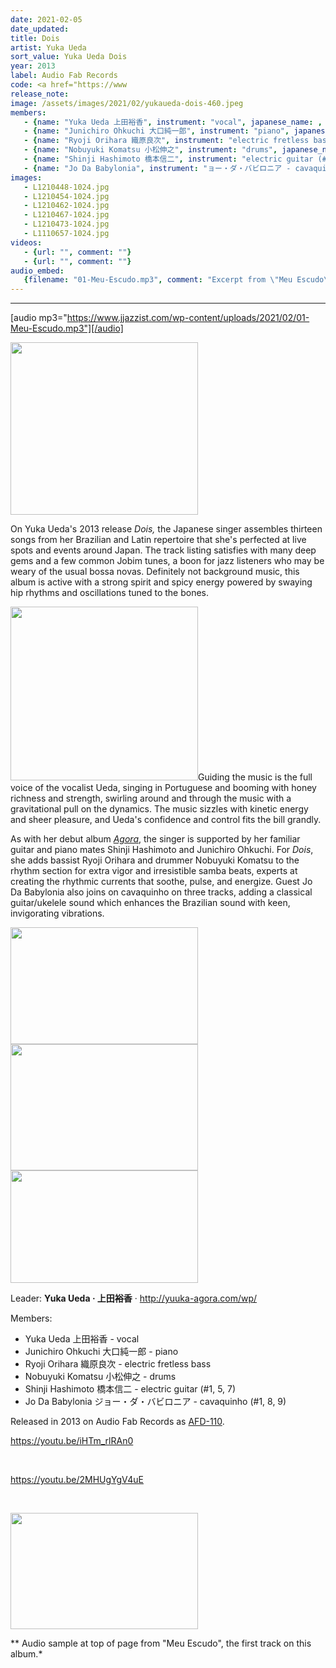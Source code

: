```yaml
---
date: 2021-02-05
date_updated: 
title: Dois
artist: Yuka Ueda
sort_value: Yuka Ueda Dois
year: 2013
label: Audio Fab Records
code: <a href="https://www
release_note: 
image: /assets/images/2021/02/yukaueda-dois-460.jpeg
members:
   - {name: "Yuka Ueda 上田裕香", instrument: "vocal", japanese_name: , url: ""}
   - {name: "Junichiro Ohkuchi 大口純一郎", instrument: "piano", japanese_name: , url: ""}
   - {name: "Ryoji Orihara 織原良次", instrument: "electric fretless bass", japanese_name: , url: ""}
   - {name: "Nobuyuki Komatsu 小松伸之", instrument: "drums", japanese_name: , url: ""}
   - {name: "Shinji Hashimoto 橋本信二", instrument: "electric guitar (#1, 5, 7)", japanese_name: , url: ""}
   - {name: "Jo Da Babylonia", instrument: "ョー・ダ・バビロニア - cavaquinho (#1, 8, 9)", japanese_name: , url: ""}
images: 
   - L1210448-1024.jpg
   - L1210454-1024.jpg
   - L1210462-1024.jpg
   - L1210467-1024.jpg
   - L1210473-1024.jpg
   - L1110657-1024.jpg
videos: 
   - {url: "", comment: ""}
   - {url: "", comment: ""}
audio_embed:
   {filename: "01-Meu-Escudo.mp3", comment: "Excerpt from \"Meu Escudo\", the first track on this album:"}
---
```

---
[audio mp3="https://www.jjazzist.com/wp-content/uploads/2021/02/01-Meu-Escudo.mp3"][/audio]

<a href="http://www.jjazzist.com/wp-content/uploads/2018/08/L1210448.jpg"><img class="size-medium wp-image-3446 alignright" src="http://www.jjazzist.com/wp-content/uploads/2018/08/L1210448-300x276.jpg" alt="" width="300" height="276" /></a>

On Yuka Ueda's 2013 release *Dois,* the Japanese singer assembles thirteen songs from her Brazilian and Latin repertoire that she's perfected at live spots and events around Japan. The track listing satisfies with many deep gems and a few common Jobim tunes, a boon for jazz listeners who may be weary of the usual bossa novas. Definitely not background music, this album is active with a strong spirit and spicy energy powered by swaying hip rhythms and oscillations tuned to the bones.

<a href="http://www.jjazzist.com/wp-content/uploads/2018/08/L1210454.jpg"><img class="size-medium wp-image-3447 alignright" src="http://www.jjazzist.com/wp-content/uploads/2018/08/L1210454-300x278.jpg" alt="" width="300" height="278" /></a>Guiding the music is the full voice of the vocalist Ueda, singing in Portuguese and booming with honey richness and strength, swirling around and through the music with a gravitational pull on the dynamics. The music sizzles with kinetic energy and sheer pleasure, and Ueda's confidence and control fits the bill grandly.

As with her debut album *<a href="https://www.jjazzist.com/album/yuka-ueda-agora/">Agora</a>*, the singer is supported by her familiar guitar and piano mates Shinji Hashimoto and Junichiro Ohkuchi. For *Dois*, she adds bassist Ryoji Orihara and drummer Nobuyuki Komatsu to the rhythm section for extra vigor and irresistible samba beats, experts at creating the rhythmic currents that soothe, pulse, and energize. Guest Jo Da Babylonia also joins on cavaquinho on three tracks, adding a classical guitar/ukelele sound which enhances the Brazilian sound with keen, invigorating vibrations.

<a href="http://www.jjazzist.com/wp-content/uploads/2018/08/L1210462.jpg"><img class="alignnone size-medium wp-image-3448" src="http://www.jjazzist.com/wp-content/uploads/2018/08/L1210462-300x187.jpg" alt="" width="300" height="187" /></a> <a href="http://www.jjazzist.com/wp-content/uploads/2018/08/L1210467.jpg"><img class="alignnone size-medium wp-image-3449" src="http://www.jjazzist.com/wp-content/uploads/2018/08/L1210467-300x202.jpg" alt="" width="300" height="202" /></a> <a href="http://www.jjazzist.com/wp-content/uploads/2018/08/L1210473.jpg"><img class="alignnone size-medium wp-image-3450" src="http://www.jjazzist.com/wp-content/uploads/2018/08/L1210473-300x180.jpg" alt="" width="300" height="180" /></a>

Leader: <strong>Yuka Ueda · 上田裕香</strong> · <a href="http://yuuka-agora.com/wp/">http://yuuka-agora.com/wp/</a>

Members:
<ul>
 	<li>Yuka Ueda 上田裕香 - vocal</li>
 	<li>Junichiro Ohkuchi 大口純一郎 - piano</li>
 	<li>Ryoji Orihara 織原良次 - electric fretless bass</li>
 	<li>Nobuyuki Komatsu 小松伸之 - drums</li>
 	<li>Shinji Hashimoto 橋本信二 - electric guitar (#1, 5, 7)</li>
 	<li>Jo Da Babylonia ジョー・ダ・バビロニア - cavaquinho (#1, 8, 9)</li>
</ul>
Released in 2013 on Audio Fab Records as <a href="https://www.catfish-records.jp/product/15944">AFD-110</a>.

https://youtu.be/iHTm_rlRAn0

&nbsp;

https://youtu.be/2MHUgYgV4uE

&nbsp;

<a href="http://www.jjazzist.com/wp-content/uploads/2018/12/L1110657.jpg"><img class="alignnone size-medium wp-image-3695" src="http://www.jjazzist.com/wp-content/uploads/2018/12/L1110657-300x186.jpg" alt="" width="300" height="186" /></a>

** Audio sample at top of page from "Meu Escudo", the first track on this album.*

&nbsp;

